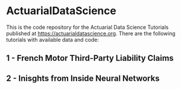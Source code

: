 # ActuarialDataScience
This is the code repository for the Actuarial Data Science Tutorials published at https://actuarialdatascience.org. There are the following tutorials with available data and code:

1 - French Motor Third-Party Liability Claims
---------------------------------------------

2 - Inisghts from Inside Neural Networks
----------------------------------------
